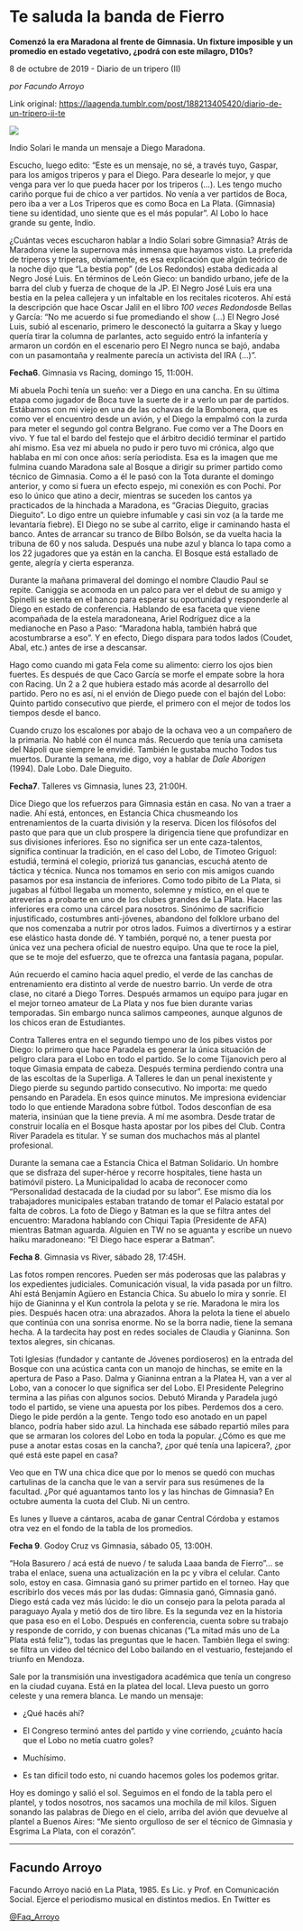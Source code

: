 # Te saluda la banda de Fierro

**Comenzó la era Maradona al frente de Gimnasia. Un fixture imposible y un promedio en estado vegetativo, ¿podrá con este milagro, D10s?**

8 de octubre de 2019 - Diario de un tripero (II)

_por Facundo Arroyo_

Link original: https://laagenda.tumblr.com/post/188213405420/diario-de-un-tripero-ii-te

![](https://64.media.tumblr.com/f6585b7afec1ee2a4953b01674b3a6de/5b17c136a555e9ca-25/s500x750/82ec4af87380c2e99e876b2bf7a4d47c6c96ab59.jpg)


Indio Solari le manda un mensaje a Diego Maradona. 

Escucho, luego edito: “Este es un mensaje, no sé, a través tuyo, Gaspar, para los amigos triperos y para el Diego. Para desearle lo mejor, y que venga para ver lo que pueda hacer por los triperos (…). Les tengo mucho cariño porque fui de chico a ver partidos. No venía a ver partidos de Boca, pero iba a ver a Los Triperos que es como Boca en La Plata. (Gimnasia) tiene su identidad, uno siente que es el más popular”. Al Lobo lo hace grande su gente, Indio. 

¿Cuántas veces escucharon hablar a Indio Solari sobre Gimnasia? Atrás de Maradona viene la supernova más inmensa que hayamos visto. La preferida de triperos y triperas, obviamente, es esa explicación que algún teórico de la noche dijo que “La bestia pop” (de Los Redondos) estaba dedicada al Negro José Luis. En términos de León Gieco: un bandido urbano, jefe de la barra del club y fuerza de choque de la JP. El Negro José Luis era una bestia en la pelea callejera y un infaltable en los recitales ricoteros. Ahí está la descripción que hace Oscar Jalil en el libro *100 veces Redondos*de Bellas y García: “No me acuerdo si fue promediando el show (…) El Negro José Luis, subió al escenario, primero le desconectó la guitarra a Skay y luego quería tirar la columna de parlantes, acto seguido entró la infantería y armaron un cordón en el escenario pero El Negro nunca se bajó, andaba con un pasamontaña y realmente parecía un activista del IRA (…)”. 

**Fecha6**. Gimnasia vs Racing, domingo 15, 11:00H.

Mi abuela Pochi tenía un sueño: ver a Diego en una cancha. En su última etapa como jugador de Boca tuve la suerte de ir a verlo un par de partidos. Estábamos con mi viejo en una de las ochavas de la Bombonera, que es como ver el encuentro desde un avión, y el Diego la empalmó con la zurda para meter el segundo gol contra Belgrano. Fue como ver a The Doors en vivo. Y fue tal el bardo del festejo que el árbitro decidió terminar el partido ahí mismo. Esa vez mi abuela no pudo ir pero tuvo mi crónica, algo que hablaba en mí con once años: sería periodista. Esa es la imagen que me fulmina cuando Maradona sale al Bosque a dirigir su primer partido como técnico de Gimnasia. Como a él le pasó con la Tota durante el domingo anterior, y como si fuera un efecto espejo, mi conexión es con Pochi. Por eso lo único que atino a decir, mientras se suceden los cantos ya practicados de la hinchada a Maradona, es “Gracias Dieguito, gracias Dieguito”. Lo digo entre un quiebre infumable y casi sin voz (a la tarde me levantaría fiebre). El Diego no se sube al carrito, elige ir caminando hasta el banco. Antes de arrancar su tranco de Bilbo Bolsón, se da vuelta hacia la tribuna de 60 y nos saluda. Después una nube azul y blanca lo tapa como a los 22 jugadores que ya están en la cancha. El Bosque está estallado de gente, alegría y cierta esperanza.  



Durante la mañana primaveral del domingo el nombre Claudio Paul se repite. Caniggia se acomoda en un palco para ver el debut de su amigo y Spinelli se sienta en el banco para esperar su oportunidad y responderle al Diego en estado de conferencia. Hablando de esa faceta que viene acompañada de la estela maradoneana, Ariel Rodríguez dice a la medianoche en Paso a Paso: “Maradona habla, también habrá que acostumbrarse a eso”. Y en efecto, Diego dispara para todos lados (Coudet, Abal, etc.) antes de irse a descansar.

Hago como cuando mi gata Fela come su alimento: cierro los ojos bien fuertes. Es después de que Caco García se morfe el empate sobre la hora con Racing. Un 2 a 2 que hubiera estado más acorde al desarrollo del partido. Pero no es así, ni el envión de Diego puede con el bajón del Lobo: Quinto partido consecutivo que pierde, el primero con el mejor de todos los tiempos desde el banco. 

Cuando cruzo los escalones por abajo de la ochava veo a un compañero de la primaria. No hablé con él nunca más. Recuerdo que tenía una camiseta del Nápoli que siempre le envidié. También le gustaba mucho Todos tus muertos. Durante la semana, me digo, voy a hablar de *Dale Aborigen* (1994). Dale Lobo. Dale Dieguito.

  


**Fecha7**. Talleres vs Gimnasia, lunes 23, 21:00H.

Dice Diego que los refuerzos para Gimnasia están en casa. No van a traer a nadie. Ahí está, entonces, en Estancia Chica chusmeando los entrenamientos de la cuarta división y la reserva. Dicen los filósofos del pasto que para que un club prospere la dirigencia tiene que profundizar en sus divisiones inferiores. Eso no significa ser un ente caza-talentos, significa continuar la tradición, en el caso del Lobo, de Timoteo Griguol: estudiá, terminá el colegio, priorizá tus ganancias, escuchá atento de táctica y técnica. Nunca nos tomamos en serio con mis amigos cuando pasamos por esa instancia de inferiores. Como todo pibito de La Plata, si jugabas al fútbol llegaba un momento, solemne y místico, en el que te atreverías a probarte en uno de los clubes grandes de La Plata. Hacer las inferiores era como una cárcel para nosotros. Sinónimo de sacrificio injustificado, costumbres anti-jóvenes, abandono del folklore urbano del que nos comenzaba a nutrir por otros lados. Fuimos a divertirnos y a estirar ese elástico hasta donde dé. Y también, porqué no, a tener puesta por única vez una pechera oficial de nuestro equipo. Una que te roce la piel, que se te moje del esfuerzo, que te ofrezca una fantasía pagana, popular. 

Aún recuerdo el camino hacia aquel predio, el verde de las canchas de entrenamiento era distinto al verde de nuestro barrio. Un verde de otra clase, no citaré a Diego Torres. Después armamos un equipo para jugar en el mejor torneo amateur de La Plata y nos fue bien durante varias temporadas. Sin embargo nunca salimos campeones, aunque algunos de los chicos eran de Estudiantes. 

Contra Talleres entra en el segundo tiempo uno de los pibes vistos por Diego: lo primero que hace Paradela es generar la única situación de peligro clara para el Lobo en todo el partido. Se lo come Tijanovich pero al toque Gimasia empata de cabeza. Después termina perdiendo contra una de las escoltas de la Superliga. A Talleres le dan un penal inexistente y Diego pierde su segundo partido consecutivo. No importa: me quedo pensando en Paradela. En esos quince minutos. Me impresiona evidenciar todo lo que entiende Maradona sobre fútbol. Todos desconfían de esa materia, insinúan que la tiene previa. A mí me asombra. Desde tratar de construir localía en el Bosque hasta apostar por los pibes del Club. Contra River Paradela es titular. Y se suman dos muchachos más al plantel profesional.

Durante la semana cae a Estancia Chica el Batman Solidario. Un hombre que se disfraza del super-héroe y recorre hospitales, tiene hasta un batimóvil pistero. La Municipalidad lo acaba de reconocer como “Personalidad destacada de la ciudad por su labor”. Ese mismo día los trabajadores municipales estaban tratando de tomar el Palacio estatal por falta de cobros. La foto de Diego y Batman es la que se filtra antes del encuentro: Maradona hablando con Chiqui Tapia (Presidente de AFA) mientras Batman aguarda. Alguien en TW no se aguanta y escribe un nuevo haiku maradoneano: “El Diego hace esperar a Batman”.  

**Fecha 8**. Gimnasia vs River, sábado 28, 17:45H.  

Las fotos rompen rencores. Pueden ser más poderosas que las palabras y los expedientes judiciales. Comunicación visual, la vida pasada por un filtro. Ahí está Benjamín Agüero en Estancia Chica. Su abuelo lo mira y sonríe. El hijo de Gianinna y el Kun controla la pelota y se ríe. Maradona le mira los pies. Después hacen otra: una abrazados. Ahora la pelota la tiene el abuelo que continúa con una sonrisa enorme. No se la borra nadie, tiene la semana hecha. A la tardecita hay post en redes sociales de Claudia y Gianinna. Son textos alegres, sin chicanas.

Toti Iglesias (fundador y cantante de Jóvenes pordioseros) en la entrada del Bosque con una acústica canta con un manojo de hinchas, se emite en la apertura de Paso a Paso. Dalma y Gianinna entran a la Platea H, van a ver al Lobo, van a conocer lo que significa ser del Lobo. El Presidente Pelegrino termina a las piñas con algunos socios. Debutó Miranda y Paradela jugó todo el partido, se viene una apuesta por los pibes. Perdemos dos a cero. Diego le pide perdón a la gente. Tengo todo eso anotado en un papel blanco, podría haber sido azul. La hinchada ese sábado repartió miles para que se armaran los colores del Lobo en toda la popular. ¿Cómo es que me puse a anotar estas cosas en la cancha?, ¿por qué tenía una lapicera?, ¿por qué está este papel en casa? 

Veo que en TW una chica dice que por lo menos se quedó con muchas cartulinas de la cancha que le van a servir para sus resúmenes de la facultad. ¿Por qué aguantamos tanto los y las hinchas de Gimnasia? En octubre aumenta la cuota del Club. Ni un centro.

Es lunes y llueve a cántaros, acaba de ganar Central Córdoba y estamos otra vez en el fondo de la tabla de los promedios.

**Fecha 9**. Godoy Cruz vs Gimnasia, sábado 05, 13:00H.

“Hola Basurero / acá está de nuevo / te saluda Laaa banda de Fierro”… se traba el enlace, suena una actualización en la pc y vibra el celular. Canto solo, estoy en casa. Gimnasia ganó su primer partido en el torneo. Hay que escribirlo dos veces más por las dudas: Gimnasia ganó, Gimnasia ganó. Diego está cada vez más lúcido: le dio un consejo para la pelota parada al paraguayo Ayala y metió dos de tiro libre. Es la segunda vez en la historia que pasa eso en el Lobo. Después en conferencia, cuenta sobre su trabajo y responde de corrido, y con buenas chicanas (“La mitad más uno de La Plata está feliz”), todas las preguntas que le hacen. También llega el swing: se filtra un video del técnico del Lobo bailando en el vestuario, festejando el triunfo en Mendoza.

Sale por la transmisión una investigadora académica que tenía un congreso en la ciudad cuyana. Está en la platea del local. Lleva puesto un gorro celeste y una remera blanca. Le mando un mensaje:

- ¿Qué hacés ahí?

- El Congreso terminó antes del partido y vine corriendo, ¿cuánto hacía que el Lobo no metía cuatro goles?

- Muchísimo.

- Es tan difícil todo esto, ni cuando hacemos goles los podemos gritar.

Hoy es domingo y salió el sol. Seguimos en el fondo de la tabla pero el plantel, y todos nosotros, nos sacamos una mochila de mil kilos. Siguen sonando las palabras de Diego en el cielo, arriba del avión que devuelve al plantel a Buenos Aires: “Me siento orgulloso de ser el técnico de Gimnasia y Esgrima La Plata, con el corazón”.



---

Facundo Arroyo
--------------

 Facundo Arroyo nació en La Plata, 1985. Es Lic. y Prof. en Comunicación Social. Ejerce el periodismo musical en distintos medios. En Twitter es     

[@Faq\_Arroyo](https://twitter.com/Faq_Arroyo)